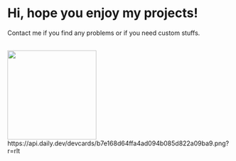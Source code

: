 <h1>Hi, hope you enjoy my projects!</h1>
<p>Contact me if you find any problems or if you need custom stuffs.</p>

<br>

<div style="display: flex;">
      <img align="center" style="height: 200px;" src="https://github-readme-stats.vercel.app/api?username=nicolo-rancan&theme=radical&count_private=true&show_icons=true" />
</div>
https://api.daily.dev/devcards/b7e168d64ffa4ad094b085d822a09ba9.png?r=rlt
